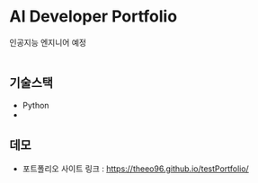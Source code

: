 # AI Developer Portfolio

인공지능 엔지니어 예정
<br>
<br>


## 기술스택
 - Python
 - 

## 데모
 - 포트폴리오 사이트 링크 : https://theeo96.github.io/testPortfolio/


